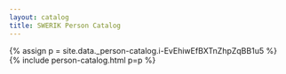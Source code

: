 ```yaml
---
layout: catalog
title: SWERIK Person Catalog
---
```

{% assign p = site.data._person-catalog.i-EvEhiwEfBXTnZhpZqBB1u5 %}
{% include person-catalog.html p=p %}

